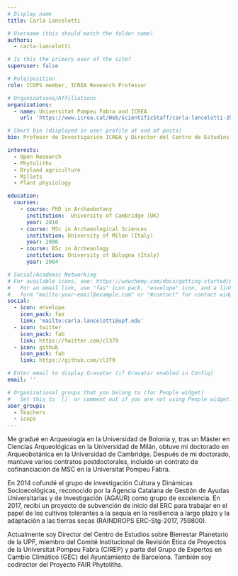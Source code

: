 ```yaml
---
# Display name
title: Carla Lancelotti

# Username (this should match the folder name)
authors:
  - carla-lancelotti

# Is this the primary user of the site?
superuser: false

# Role/position
role: ICOPS member, ICREA Research Professor

# Organizations/Affiliations
organizations:
  - name: Universitat Pompeu Fabra and ICREA
    url: 'https://www.icrea.cat/Web/ScientificStaff/carla-lancelotti-353040'

# Short bio (displayed in user profile at end of posts)
bio: Profesor de Investigación ICREA y Director del Centro de Estudios sobre el Bienestar Planetario

interests:
  - Open Research
  - Phytoliths
  - Dryland agriculture
  - Millets
  - Plant physiology

education:
  courses:
    - course: PhD in Archaobotany
      institution:  University of Cambridge (UK)
      year: 2010
    - course: MSc in Archaeological Sciences
      institution: University of Milan (Italy)
      year: 2006
    - course: BSc in Archeaology
      institution: University of Bologna (Italy)
      year: 2004

# Social/Academic Networking
# For available icons, see: https://wowchemy.com/docs/getting-started/page-builder/#icons
#   For an email link, use "fas" icon pack, "envelope" icon, and a link in the
#   form "mailto:your-email@example.com" or "#contact" for contact widget.
social:
  - icon: envelope
    icon_pack: fas
    link: 'mailto:carla.lancelotti@upf.edu'
  - icon: twitter
    icon_pack: fab
    link: https://twitter.com/cl379
  - icon: github
    icon_pack: fab
    link: https://github.com/cl379

# Enter email to display Gravatar (if Gravatar enabled in Config)
email: ''

# Organizational groups that you belong to (for People widget)
#   Set this to `[]` or comment out if you are not using People widget.
user_groups:
  - Teachers
  - icops
---
```


Me gradué en Arqueología en la Universidad de Bolonia y, tras un Máster en Ciencias Arqueológicas en la Universidad de Milán, obtuve mi doctorado en Arqueobotánica en la Universidad de Cambridge. Después de mi doctorado, mantuve varios contratos postdoctorales, incluido un contrato de cofinanciación de MSC en la Universitat Pompeu Fabra.

En 2014 cofundé el grupo de investigación Cultura y Dinámicas Socioecológicas, reconocido por la Agencia Catalana de Gestión de Ayudas Universitarias y de Investigación (AGAUR) como grupo de excelencia. En 2017, recibí un proyecto de subvención de inicio del ERC para trabajar en el papel de los cultivos tolerantes a la sequía en la resiliencia a largo plazo y la adaptación a las tierras secas (RAINDROPS ERC-Stg-2017, 759800).

Actualmente soy Director del Centro de Estudios sobre Bienestar Planetario de la UPF, miembro del Comité Institucional de Revisión Ética de Proyectos de la Universitat Pompeu Fabra (CIREP) y parte del Grupo de Expertos en Cambio Climático (GEC) del Ayuntamiento de Barcelona. También soy codirector del Proyecto FAIR Phytoliths.
